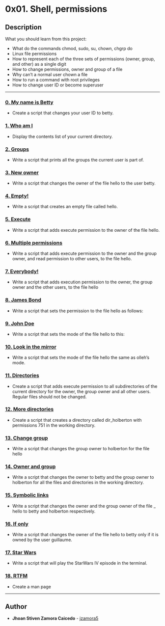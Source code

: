 # 0x01. Shell, permissions

## Description
What you should learn from this project:

* What do the commands chmod, sudo, su, chown, chgrp do
* Linux file permissions
* How to represent each of the three sets of permissions (owner, group, and other) as a single digit
* How to change permissions, owner and group of a file
* Why can’t a normal user chown a file
* How to run a command with root privileges
* How to change user ID or become superuser

---

### [0. My name is Betty](./0-iam_betty)
* Create a script that changes your user ID to betty.

### [1. Who am I ](./1-who_am_i)
* Display the contents list of your current directory.

### [2. Groups](./2-groups)
* Write a script that prints all the groups the current user is part of.

### [3. New owner](./3-new_owner)
* Write a script that changes the owner of the file hello to the user betty.

### [4. Empty!](./4-empty)
* Write a script that creates an empty file called hello.

### [5. Execute](./5-execute)
* Write a script that adds execute permission to the owner of the file hello.

### [6. Multiple permissions](./6-multiple_permissions)
* Write a script that adds execute permission to the owner and the group owner, and read permission to other users, to the file hello.

### [7. Everybody!](./7-everybody)
* Write a script that adds execution permission to the owner, the group owner and the other users, to the file hello

### [8. James Bond](./8-James_Bond)
* Write a script that sets the permission to the file hello as follows:

### [9. John Doe](./9-John_Doe)
* Write a script that sets the mode of the file hello to this:

### [10. Look in the mirror](./10-mirror_permissions)
* Write a script that sets the mode of the file hello the same as olleh’s mode.

### [11. Directories](./11-directories_permissions)
* Create a script that adds execute permission to all subdirectories of the current directory for the owner, the group owner and all other users. Regular files should not be changed.

### [12. More directories](./12-directory_permissions)
* Create a script that creates a directory called dir_holberton with permissions 751 in the working directory.

### [13. Change group](./13-change_group)
* Write a script that changes the group owner to holberton for the file hello

### [14. Owner and group](./14-change_owner_and_group)
* Write a script that changes the owner to betty and the group owner to holberton for all the files and directories in the working directory.

### [15. Symbolic links ](./15-symbolic_link_permissions)
* Write a script that changes the owner and the group owner of the file _ hello to betty and holberton respectively.

### [16. If only](./16-if_only)
* Write a script that changes the owner of the file hello to betty only if it is owned by the user guillaume.

### [17. Star Wars](./100-Star_Wars)
* Write a script that will play the StarWars IV episode in the terminal.

### [18. RTFM ](./101-man_holberton)
* Create a man page

---

## Author
* **Jhoan Stiven Zamora Caicedo** - [jzamora5](https://github.com/jzamora5)

